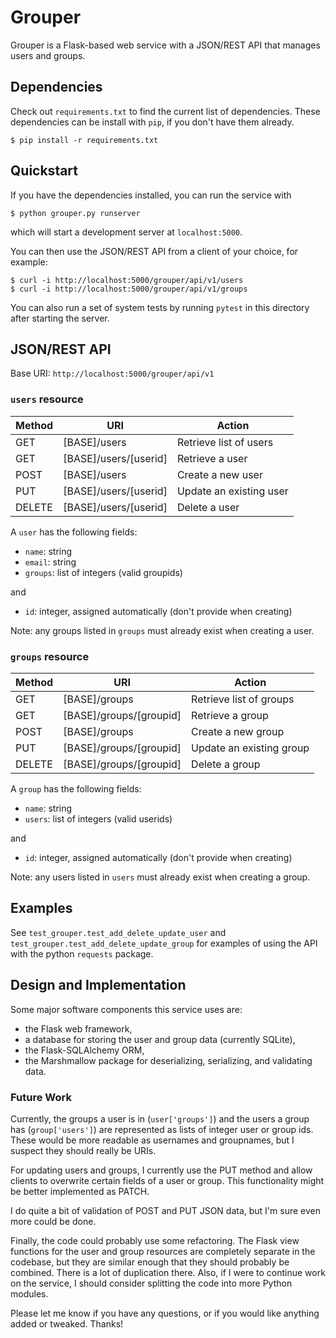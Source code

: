 # Grouper

Grouper is a Flask-based web service with a JSON/REST API that manages users
and groups.


## Dependencies

Check out `requirements.txt` to find the current list of dependencies.  These
dependencies can be install with `pip`, if you don't have them already.

    $ pip install -r requirements.txt


## Quickstart

If you have the dependencies installed, you can run the service with

    $ python grouper.py runserver

which will start a development server at `localhost:5000`.

You can then use the JSON/REST API from a client of your choice, for example:

    $ curl -i http://localhost:5000/grouper/api/v1/users
    $ curl -i http://localhost:5000/grouper/api/v1/groups

You can also run a set of system tests by running `pytest` in this directory
after starting the server.


## JSON/REST API

Base URI: `http://localhost:5000/grouper/api/v1`

### `users` resource

 Method  | URI                      | Action
---------|--------------------------|-----------------------
GET      | [BASE]/users             | Retrieve list of users
GET      | [BASE]/users/[userid]    | Retrieve a user
POST     | [BASE]/users             | Create a new user
PUT      | [BASE]/users/[userid]    | Update an existing user
DELETE   | [BASE]/users/[userid]    | Delete a user

A `user` has the following fields:

* `name`: string
* `email`: string
* `groups`: list of integers (valid groupids)

and
* `id`: integer, assigned automatically (don't provide when creating)

Note: any groups listed in `groups` must already exist when creating a user.

### `groups` resource

 Method  | URI                      | Action
---------|--------------------------|-----------------------
GET      | [BASE]/groups            | Retrieve list of groups
GET      | [BASE]/groups/[groupid]  | Retrieve a group
POST     | [BASE]/groups            | Create a new group
PUT      | [BASE]/groups/[groupid]  | Update an existing group
DELETE   | [BASE]/groups/[groupid]  | Delete a group

A `group` has the following fields:

* `name`: string
* `users`: list of integers (valid userids)

and
* `id`: integer, assigned automatically (don't provide when creating)

Note: any users listed in `users` must already exist when creating a group.


## Examples

See `test_grouper.test_add_delete_update_user` and
`test_grouper.test_add_delete_update_group` for examples of using the API
with the python `requests` package.


## Design and Implementation

Some major software components this service uses are:

* the Flask web framework,
* a database for storing the user and group data (currently SQLite),
* the Flask-SQLAlchemy ORM,
* the Marshmallow package for deserializing, serializing, and validating data.


### Future Work

Currently, the groups a user is in (`user['groups']`) and the users a group has
(`group['users']`) are represented as lists of integer user or group ids.
These would be more readable as usernames and groupnames, but I suspect they
should really be URIs.

For updating users and groups, I currently use the PUT method and allow clients
to overwrite certain fields of a user or group.  This functionality might be
better implemented as PATCH.

I do quite a bit of validation of POST and PUT JSON data, but I'm sure even
more could be done.

Finally, the code could probably use some refactoring.  The Flask view
functions for the user and group resources are completely separate in the
codebase, but they are similar enough that they should probably be combined.
There is a lot of duplication there.  Also, if I were to continue work on the
service, I should consider splitting the code into more Python modules.

Please let me know if you have any questions, or if you would like anything
added or tweaked.  Thanks!
